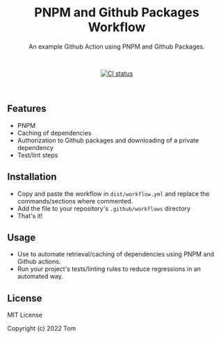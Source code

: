 <br/>
<h1 align="center">
  PNPM and Github Packages Workflow
</h1>
<p align="middle">
  An example Github Action using PNPM and Github Packages. 
  </p>
<br/>
<p align="center">
  <a href="https://github.com/tbusillo/pnpm-vite-react-github-action-example/actions/workflows"><img src="https://github.com/tbusillo/pnpm-vite-react-github-action-example/actions/workflows/test.yml/badge.svg" alt="CI status"></a>
</p>
<br/>

## Features

- PNPM
- Caching of dependencies
- Authorization to Github packages and downloading of a private dependency
- Test/lint steps

## Installation

- Copy and paste the workflow in `dist/workflow.yml` and replace the commands/sections where commented. 
- Add the file to your repository's `.github/workflows` directory
- That's it! 

## Usage

- Use to automate retrieval/caching of dependencies using PNPM and Github actions. 
- Run your project's tests/linting rules to reduce regressions in an automated way. 

## License

MIT License

Copyright (c) 2022 Tom